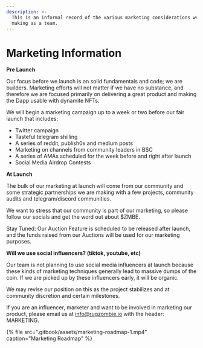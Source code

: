 ```yaml
---
description: >-
  This is an informal record of the various marketing considerations we are
  making as a team.
---
```


# Marketing Information

**Pre Launch**

Our focus before we launch is on solid fundamentals and code; we are builders. Marketing efforts will not matter if we have no substance, and therefore we are focused primarily on delivering a great product and making the Dapp usable with dynamite NFTs. 

We will begin a marketing campaign up to a week or two before our fair launch that includes:

* Twitter campaign
* Tasteful telegram shilling
* A series of reddit, publish0x and medium posts
* Marketing on channels from community leaders in BSC
* A series of AMAs scheduled for the week before and right after launch
* Social Media Airdrop Contests

**At Launch**

The bulk of our marketing at launch will come from our community and some strategic partnerships we are making with a few projects, community audits and telegram/discord communities. 

We want to stress that our community is part of our marketing, so please follow our socials and get the word out about $ZMBE.

Stay Tuned: Our Auction Feature is scheduled to be released after launch, and the funds raised from our Auctions will be used for our marketing purposes. 

**Will we use social influencers? \(tiktok, youtube, etc\)**

Our team is not planning to use social media influencers at launch because these kinds of marketing techniques generally lead to massive dumps of the coin. If we are picked up by these influencers early, it will  be organic. 

We may revise our position on this as the project stabilizes and at community discretion and certain milestones.

If you are an influencer, marketer and want to be involved in marketing our product, please email us at [info@rugzombie.io](mailto:info@rugzombie.io) with the header: MARKETING.

{% file src=".gitbook/assets/marketing-roadmap-1.mp4" caption="Marketing Roadmap" %}



